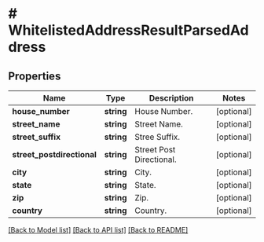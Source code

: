 # # WhitelistedAddressResultParsedAddress

## Properties

Name | Type | Description | Notes
------------ | ------------- | ------------- | -------------
**house_number** | **string** | House Number. | [optional]
**street_name** | **string** | Street Name. | [optional]
**street_suffix** | **string** | Stree Suffix. | [optional]
**street_postdirectional** | **string** | Street Post Directional. | [optional]
**city** | **string** | City. | [optional]
**state** | **string** | State. | [optional]
**zip** | **string** | Zip. | [optional]
**country** | **string** | Country. | [optional]

[[Back to Model list]](../../README.md#models) [[Back to API list]](../../README.md#endpoints) [[Back to README]](../../README.md)

